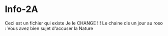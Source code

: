 # Info-2A
Ceci est un fichier qui existe
Je le CHANGE !!!
Le chaine dis un jour au roso : 
Vous avez bien sujet d'accuser la Nature
